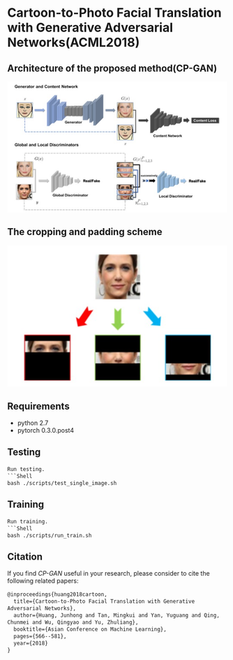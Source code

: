 # Cartoon-to-Photo Facial Translation with Generative Adversarial Networks(ACML2018)

## Architecture of the proposed method(CP-GAN)

![Architecture of CP-GAN](./imgs/CP_GAN_structure.png)
## The cropping and padding scheme
![Cropping and padding scheme](./imgs/cropping_and_padding.png)
## Requirements

* python 2.7
* pytorch 0.3.0.post4


## Testing


```
Run testing.
```Shell
bash ./scripts/test_single_image.sh
```

## Training
```
Run training.
```Shell
bash ./scripts/run_train.sh
```



## Citation
If you find *CP-GAN* useful in your research, please consider to cite the following related papers:
```
@inproceedings{huang2018cartoon,
  title={Cartoon-to-Photo Facial Translation with Generative Adversarial Networks},
  author={Huang, Junhong and Tan, Mingkui and Yan, Yuguang and Qing, Chunmei and Wu, Qingyao and Yu, Zhuliang},
  booktitle={Asian Conference on Machine Learning},
  pages={566--581},
  year={2018}
}

```